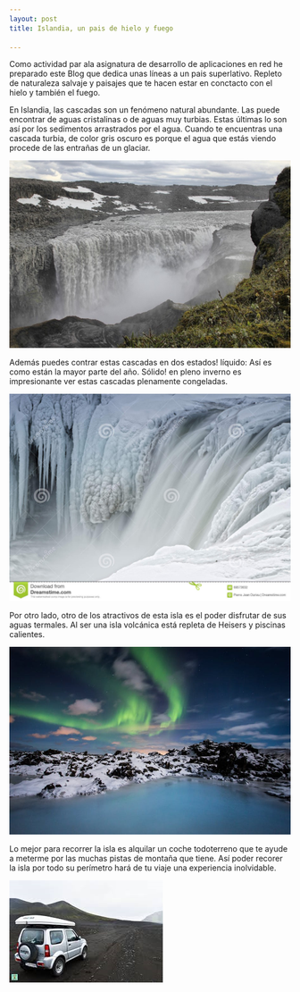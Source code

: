 ```yaml
---
layout: post
title: Islandia, un pais de hielo y fuego

---
```


Como actividad par ala asignatura de desarrollo de aplicaciones en red he preparado este Blog que dedica unas líneas a un pais superlativo. Repleto de naturaleza salvaje y paisajes que te hacen estar en conctacto con el hielo y también el fuego.



En Islandia, las cascadas son un fenómeno natural abundante. Las puede encontrar de aguas cristalinas o de aguas muy turbias. Estas últimas lo son así por los sedimentos arrastrados por el agua. Cuando te encuentras una cascada turbia, de color gris oscuro es porque el agua que estás viendo procede de las entrañas de un glaciar. 

![cascadagris](/images/cascadagris.jpg)

Además puedes contrar estas cascadas en dos estados! líquido: Así es como están la mayor parte del año. Sólido! en pleno inverno es impresionante ver estas cascadas plenamente congeladas.

![cascadahielo](/images/cascadahielo.jpg)

Por otro lado, otro de los atractivos de esta isla es el poder disfrutar de sus aguas termales. Al ser una isla volcánica está repleta de Heisers y piscinas calientes.

![termales](/images/termales.jpg)

Lo mejor para recorrer la isla es alquilar un coche todoterreno que te ayude a meterme por las muchas pistas de montaña que tiene. Así poder recorer la isla por todo su perímetro hará de tu viaje una experiencia inolvidable.

![todoterreno](/images/todoterreno.png)
